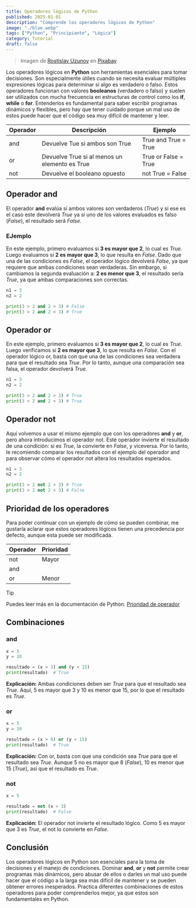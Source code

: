 ```yaml
---
title: Operadores lógicos de Python
published: 2025-01-01
description: "Comprende los operadores lógicos de Python"
image: "./blue.webp"
tags: ["Python", "Principiante", "Lógica"]
category: Tutorial
draft: false
---
```


> Imagen de <a href="https://pixabay.com/es/users/rostislavuzunov-8621397/?utm_source=link-attribution&utm_medium=referral&utm_campaign=image&utm_content=5457731">Rostislav Uzunov</a> en <a href="https://pixabay.com/es//?utm_source=link-attribution&utm_medium=referral&utm_campaign=image&utm_content=5457731">Pixabay</a>

Los operadores lógicos en **Python** son herramientas esenciales para tomar decisiones. Son
especialmente útiles cuando se necesita evaluar múltiples expresiones lógicas para determinar si
algo es verdadero o falso. Estos operadores funcionan con valores **booleanos** (verdadero o falso)
y suelen ser utilizados con mucha frecuencia en estructuras de control como los **if**, **while** o
**for**. Entenderlos es fundamental para saber escribir programas dinámicos y flexibles, pero hay
que tener cuidado porque un mal uso de estos puede hacer que el código sea muy difícil de mantener
y leer.

|Operador|Descripción|Ejemplo|
|--------|-----------|-------|
|and|Devuelve Tue si ambos son True|True and True = True|
|or|Devuelve True si al menos un elemento es True|True or False = True|
|not|Devuelve el booleano opuesto|not True = False|

## Operador and

El operador **and** evalúa si ambos valores son verdaderos (*True*) y si ese es el caso este
devolverá *True* ya si uno de los valores evaluados es falso (*False*), el resultado será *False*.

### EJemplo

En este ejemplo, primero evaluamos si **3 es mayor que 2**, lo cual es *True*. Luego evaluamos si
**2 es mayor que 3**, lo que resulta en *False*. Dado que una de las condiciones es *False*, el
operador lógico devolverá *False*, ya que requiere que ambas condiciones sean verdaderas. Sin
embargo, si cambiamos la segunda evaluación a: **2 es menor que 3**, el resultado sería *True*, ya
que ambas comparaciones son correctas.

```python
n1 = 3
n2 = 2

print(3 > 2 and 2 > 3) # False
print(3 > 2 and 2 < 3) # True
```

## Operador or

En este ejemplo, primero evaluamos si **3 es mayor que 2**, lo cual es *True*. Luego verificamos si
**2 es mayor que 3**, lo que resulta en *False*. Con el operador lógico or, basta con que una de
las condiciones sea verdadera para que el resultado sea *True*. Por lo tanto, aunque una comparación
sea falsa, el operador devolverá *True*.

```python
n1 = 3
n2 = 2

print(3 > 2 and 2 > 3) # True
print(3 > 2 and 2 < 3) # True
```

## Operador not

Aquí volvemos a usar el mismo ejemplo que con los operadores **and** y **or**, pero ahora
introducimos el operador not. Este operador invierte el resultado de una condición: si es *True*,
la convierte en *False*, y viceversa. Por lo tanto, le recomiendo comparar los resultados con el
ejemplo del operador and para observar cómo el operador not altera los resultados esperados.

```python
n1 = 3
n2 = 2

print(3 > 2 not 2 > 3) # True
print(3 > 2 not 2 < 3) # False
```

## Prioridad de los operadores

Para poder continuar con un ejemplo de cómo se pueden combinar, me gustaría aclarar que estos
operadores lógicos tienen una precedencia por defecto, aunque esta puede ser modificada.

|Operador|Prioridad|
|--------|---------|
|not|Mayor|
|and| |
|or|Menor|

> [!TIP]
> Puedes leer más en la documentación de Python. [Prioridad de operador](https://docs.python.org/es/3.13/reference/expressions.html#operator-precedence)

## Combinaciones

### and

```python
x = 5
y = 10

resultado = (x > 3) and (y < 15)
print(resultado)  # True
```

**Explicación:** Ambas condiciones deben ser *True* para que el resultado sea *True*. Aquí, 5 es
mayor que 3 y 10 es menor que 15, por lo que el resultado es *True*.

### or

```python
x = 5
y = 10

resultado = (x > 8) or (y < 15)
print(resultado)  # True
```

**Explicación:** Con or, basta con que una condición sea *True* para que el resultado sea *True*.
Aunque 5 no es mayor que 8 (*False*), 10 es menor que 15 (*True*), así que el resultado es *True*.

### not

```python
x = 5

resultado = not (x > 3)
print(resultado)  # False
```

**Explicación:** El operador not invierte el resultado lógico. Como 5 es mayor que 3 es *True*,
el not lo convierte en *False*.

## Conclusión

Los operadores lógicos en Python son esenciales para la toma de decisiones y el manejo de condiciones.
Dominar **and**, **or** y **not** permite crear programas más dinámicos, pero abusar de ellos o
darles un mal uso puede hacer que el código a la larga sea más difícil de mantener y se pueden
obtener errores inesperados. Practica diferentes combinaciones de estos operadores para poder
comprenderlos mejor, ya que estos son fundamentales en Python.

